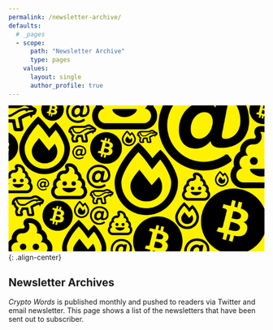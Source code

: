 ```yaml
---
permalink: /newsletter-archive/
defaults:
  # _pages
  - scope:
      path: "Newsletter Archive"
      type: pages
    values:
      layout: single
      author_profile: true
---
```


![](/assets/images/yellow.png){: .align-center}

## Newsletter Archives
*Crypto Words* is published monthly and pushed to readers via Twitter and email newsletter. This page shows a list of the newsletters that have been sent out to subscriber.



<style type="text/css">
<!--
.display_archive {font-family: Roboto,arial,verdana; font-size: 12px;}
.campaign {line-height: 125%; margin: 5px;}
//-->
</style>
<script language="javascript" src="//pm.us20.list-manage.com/generate-js/?u=e9b06fca59a9b018a89bf5b28&fid=11995&show=12" type="text/javascript"></script>
